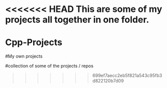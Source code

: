 <<<<<<< HEAD
This are some of my projects all together in one folder.
=======
# Cpp-Projects
#My own projects

#collection of some of the projects / repos
>>>>>>> 699ef7aecc2eb5f821a543c95fb3d822120b7d09
